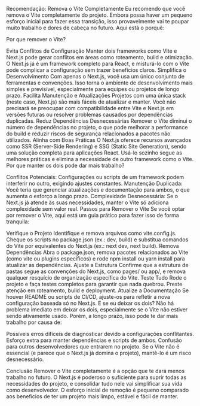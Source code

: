 Recomendação: Remova o Vite Completamente
Eu recomendo que você remova o Vite completamente do projeto. Embora possa haver um pequeno esforço inicial para fazer essa transição, isso provavelmente vai te poupar muito trabalho e dores de cabeça no futuro. Aqui está o porquê:

Por que remover o Vite?

Evita Conflitos de Configuração
Manter dois frameworks como Vite e Next.js pode gerar conflitos em áreas como roteamento, build e otimização. O Next.js já é um framework completo para React, e misturá-lo com o Vite pode complicar a configuração sem trazer benefícios claros.
Simplifica o Desenvolvimento
Com apenas o Next.js, você usa um único conjunto de ferramentas e convenções. Isso torna o ambiente de desenvolvimento mais simples e previsível, especialmente para equipes ou projetos de longo prazo.
Facilita Manutenção e Atualizações
Projetos com uma única stack (neste caso, Next.js) são mais fáceis de atualizar e manter. Você não precisará se preocupar com compatibilidade entre Vite e Next.js em versões futuras ou resolver problemas causados por dependências duplicadas.
Reduz Dependências Desnecessárias
Remover o Vite diminui o número de dependências no projeto, o que pode melhorar a performance do build e reduzir riscos de segurança relacionados a pacotes não utilizados.
Alinha com Boas Práticas
O Next.js oferece recursos avançados como SSR (Server-Side Rendering) e SSG (Static Site Generation), sendo uma solução completa para aplicações React. Usá-lo sozinho segue as melhores práticas e elimina a necessidade de outro framework como o Vite.
Por que manter os dois pode dar mais trabalho?

Conflitos Potenciais: Configurações ou scripts de um framework podem interferir no outro, exigindo ajustes constantes.
Manutenção Duplicada: Você teria que gerenciar atualizações e documentação para ambos, o que aumenta o esforço a longo prazo.
Complexidade Desnecessária: Se o Next.js já atende às suas necessidades, manter o Vite só adiciona complexidade sem valor real.
Passos para Remover o Vite
Se você optar por remover o Vite, aqui está um guia prático para fazer isso de forma tranquila:

Verifique o Projeto
Identifique e remova arquivos como vite.config.js.
Cheque os scripts no package.json (ex.: dev, build) e substitua comandos do Vite por equivalentes do Next.js (ex.: next dev, next build).
Remova Dependências
Abra o package.json, remova pacotes relacionados ao Vite (como vite ou plugins específicos) e rode npm install ou yarn install para atualizar as dependências.
Ajuste a Estrutura
Confirme que a estrutura de pastas segue as convenções do Next.js, como pages/ ou app/, e remova qualquer resquício de organização específica do Vite.
Teste Tudo
Rode o projeto e faça testes completos para garantir que nada quebrou. Preste atenção em roteamento, build e deployment.
Atualize a Documentação
Se houver README ou scripts de CI/CD, ajuste-os para refletir a nova configuração baseada só no Next.js.
E se eu deixar os dois?
Não há problema imediato em deixar os dois, especialmente se o Vite não estiver sendo ativamente usado. Porém, a longo prazo, isso pode te dar mais trabalho por causa de:

Possíveis erros difíceis de diagnosticar devido a configurações conflitantes.
Esforço extra para manter dependências e scripts de ambos.
Confusão para outros desenvolvedores que entrarem no projeto.
Se o Vite não é essencial (e parece que o Next.js já domina o projeto), mantê-lo é um risco desnecessário.

Conclusão
Remover o Vite completamente é a opção que te dará menos trabalho no futuro. O Next.js é poderoso o suficiente para suprir todas as necessidades do projeto, e consolidar tudo nele vai simplificar sua vida como desenvolvedor. O esforço inicial de remoção é pequeno comparado aos benefícios de ter um projeto mais limpo, estável e fácil de manter.
